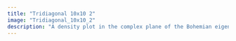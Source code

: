 ```yaml
---
title: "Tridiagonal 10x10 2"
image: "Tridiagonal_10x10_2"
description: "A density plot in the complex plane of the Bohemian eigenvalues of a sample of 10 million 10x10 tridiagonal matrices with entries sampled from the set {0, ±1, ±i, ±5, ±5i, ±10, ±10i, ±15, ±15i, ±20, ±20i}. Color represents the eigenvalue density and the plot is viewed on [-43-43i, 43+43i]."
---
```

